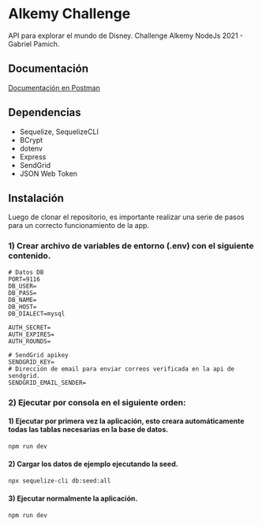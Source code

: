 # Alkemy Challenge

API para explorar el mundo de Disney. Challenge Alkemy NodeJs 2021 - Gabriel Pamich.

## Documentación
[Documentación en Postman](https://documenter.getpostman.com/view/15080099/UVJWrfnM)

## Dependencias
- Sequelize, SequelizeCLI
- BCrypt
- dotenv
- Express
- SendGrid
- JSON Web Token



## Instalación

Luego de clonar el repositorio, es importante realizar una serie de pasos para un correcto funcionamiento de la app.

### 1) Crear archivo de variables de entorno (.env) con el siguiente contenido.

```
# Datos DB   
PORT=9116
DB_USER=
DB_PASS=
DB_NAME=
DB_HOST=
DB_DIALECT=mysql

AUTH_SECRET=
AUTH_EXPIRES=
AUTH_ROUNDS=

# SendGrid apikey
SENDGRID_KEY=
# Dirección de email para enviar correos verificada en la api de sendgrid.
SENDGRID_EMAIL_SENDER=

```


### 2) Ejecutar por consola en el siguiente orden:
#### 1) Ejecutar por primera vez la aplicación, esto creara automáticamente todas las tablas necesarias en la base de datos.
```bash
npm run dev
```
#### 2) Cargar los datos de ejemplo ejecutando la seed.
```bash
npx sequelize-cli db:seed:all
```
 #### 3) Ejecutar normalmente la aplicación.
```bash
npm run dev
```
